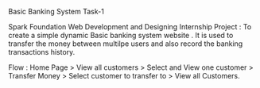 Basic Banking System
Task-1

Spark Foundation Web Development and Designing Internship Project : To create a simple dynamic Basic banking system website . It is used to transfer the money between multilpe users and also record the banking transactions history.

Flow : Home Page > View all customers > Select and View one customer > Transfer Money > Select customer to transfer to > View all Customers.
